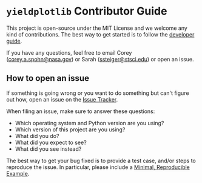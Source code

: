 # `yieldplotlib` Contributor Guide

This project is open-source under the MIT License and we welcome any kind of
contributions. The best way to get started is to follow the
[developer guide](https://yieldplotlib.readthedocs.io/en/latest/user/dev.html).

If you have any questions, feel free to email Corey (corey.a.spohn@nasa.gov) or
Sarah (ssteiger@stsci.edu) or open an issue.


## How to open an issue

If something is going wrong or you want to do something but can't figure out how,
open an issue on the [Issue Tracker](https://github.com/coreyspohn/yieldplotlib/issues).

When filing an issue, make sure to answer these questions:

- Which operating system and Python version are you using?
- Which version of this project are you using?
- What did you do?
- What did you expect to see?
- What did you see instead?

The best way to get your bug fixed is to provide a test case, and/or steps to
reproduce the issue. In particular, please include a [Minimal, Reproducible
Example](https://stackoverflow.com/help/minimal-reproducible-example).

